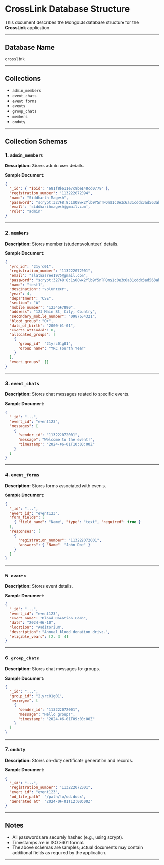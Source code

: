 # CrossLink Database Structure

This document describes the MongoDB database structure for the **CrossLink** application.

---

## Database Name

```
crosslink
```

---

## Collections

- `admin_members`
- `event_chats`
- `event_forms`
- `events`
- `group_chats`
- `members`
- `onduty`

---

## Collection Schemas

### 1. `admin_members`

**Description:** Stores admin user details.

**Sample Document:**
```json
{
  "_id": { "$oid": "681f8b611e7c9be148cd0779" },
  "registration_number": "113222072094",
  "name": "Siddharth Magesh",
  "password": "scrypt:32768:8:1$O8wx2Ylb9Y5nTFQm$1c0e3c6a31cddc3ad563ab14d6c957b9d3589fce6299370e0a05adbfd7eb0364be7bb62f1d5c2d5b133d3d3f462ca7d12d00fb438c94f43012223a7b3182c35f",
  "email": "siddharthmagesh@gmail.com",
  "role": "admin"
}
```

---

### 2. `members`

**Description:** Stores member (student/volunteer) details.

**Sample Document:**
```json
{
  "yrc_id": "21yrc01",
  "registration_number": "113222072001",
  "email": "slathasree1975@gmail.com",
  "password": "scrypt:32768:8:1$O8wx2Ylb9Y5nTFQm$1c0e3c6a31cddc3ad563ab14d6c957b9d3589fce6299370e0a05adbfd7eb0364be7bb62f1d5c2d5b133d3d3f462ca7d12d00fb438c94f43012223a7b3182c35f",
  "name": "test1",
  "desgination": "Volunteer",
  "year": 4,
  "department": "CSE",
  "section": "A",
  "mobile_number": "1234567890",
  "address": "123 Main St, City, Country",
  "secondary_mobile_number": "0987654321",
  "blood_group": "O+",
  "date_of_birth": "2000-01-01",
  "events_attended": 0,
  "allocated_groups": [
    {
      "group_id": "21yrc01g01",
      "group_name": "YRC Fourth Year"
    }
  ],
  "event_groups": []
}
```

---

### 3. `event_chats`

**Description:** Stores chat messages related to specific events.

**Sample Document:**
```json
{
  "_id": "...",
  "event_id": "event123",
  "messages": [
    {
      "sender_id": "113222072001",
      "message": "Welcome to the event!",
      "timestamp": "2024-06-01T10:00:00Z"
    }
  ]
}
```

---

### 4. `event_forms`

**Description:** Stores forms associated with events.

**Sample Document:**
```json
{
  "_id": "...",
  "event_id": "event123",
  "form_fields": [
    { "field_name": "Name", "type": "text", "required": true }
  ],
  "responses": [
    {
      "registration_number": "113222072001",
      "answers": { "Name": "John Doe" }
    }
  ]
}
```

---

### 5. `events`

**Description:** Stores event details.

**Sample Document:**
```json
{
  "_id": "...",
  "event_id": "event123",
  "event_name": "Blood Donation Camp",
  "date": "2024-06-10",
  "location": "Auditorium",
  "description": "Annual blood donation drive.",
  "eligible_years": [2, 3, 4]
}
```

---

### 6. `group_chats`

**Description:** Stores chat messages for groups.

**Sample Document:**
```json
{
  "_id": "...",
  "group_id": "21yrc01g01",
  "messages": [
    {
      "sender_id": "113222072001",
      "message": "Hello group!",
      "timestamp": "2024-06-01T09:00:00Z"
    }
  ]
}
```

---

### 7. `onduty`

**Description:** Stores on-duty certificate generation and records.

**Sample Document:**
```json
{
  "_id": "...",
  "registration_number": "113222072001",
  "event_id": "event123",
  "od_file_path": "/path/to/od.docx",
  "generated_at": "2024-06-01T12:00:00Z"
}
```

---

## Notes

- All passwords are securely hashed (e.g., using scrypt).
- Timestamps are in ISO 8601 format.
- The above schemas are samples; actual documents may contain additional fields as required by the application.

---